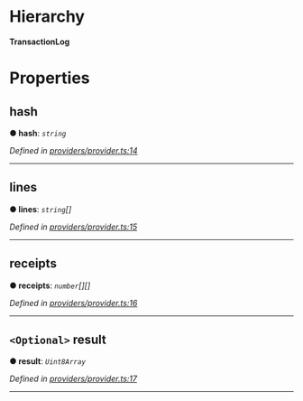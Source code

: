

# Hierarchy

**TransactionLog**

# Properties

<a id="hash"></a>

##  hash

**● hash**: *`string`*

*Defined in [providers/provider.ts:14](https://github.com/nearprotocol/nearlib/blob/56541eb/src.ts/providers/provider.ts#L14)*

___
<a id="lines"></a>

##  lines

**● lines**: *`string`[]*

*Defined in [providers/provider.ts:15](https://github.com/nearprotocol/nearlib/blob/56541eb/src.ts/providers/provider.ts#L15)*

___
<a id="receipts"></a>

##  receipts

**● receipts**: *`number`[][]*

*Defined in [providers/provider.ts:16](https://github.com/nearprotocol/nearlib/blob/56541eb/src.ts/providers/provider.ts#L16)*

___
<a id="result"></a>

## `<Optional>` result

**● result**: *`Uint8Array`*

*Defined in [providers/provider.ts:17](https://github.com/nearprotocol/nearlib/blob/56541eb/src.ts/providers/provider.ts#L17)*

___

